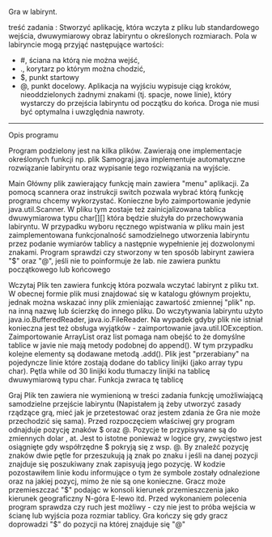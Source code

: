 Gra w labirynt. 

treść zadania : 
  Stworzyć aplikację, która wczyta z pliku lub standardowego wejścia, dwuwymiarowy obraz labiryntu o określonych rozmiarach. Pola w labiryncie mogą przyjąć następujące wartości:
  - #, ściana na którą nie można wejść,
  - ., korytarz po którym można chodzić,
  - $, punkt startowy
  - @, punkt docelowy.
  Aplikacja na wyjściu wypisuje ciąg kroków, nieoddzielonych żadnymi znakami (tj. spacje, nowe linie), który wystarczy do przejścia labiryntu od początku do końca. Droga nie musi być optymalna i uwzględnia nawroty.

----------------------------------------------------------------------------------------------------------------------
Opis programu 

Program podzielony jest na kilka plików. Zawierają one implementacje określonych funkcji np. plik Samograj.java implementuje automatyczne rozwiązanie labiryntu oraz wypisanie tego rozwiązania na wyjście. 

  Main
  Główny plik zawierający funkcję main zawiera "menu" aplikacji. Za pomocą scannera oraz instrukcji switch pozwala wybrać którą funkcję programu chcemy wykorzystać. Konieczne było zaimportowanie jedynie java.util.Scanner. W pliku tym zostaje też zainicjalizowana tablica dwuwymiarowa typu char[][] która będzie służyła do przechowywania labiryntu.
  W przypadku wyboru ręcznego wpistwania w pliku main jest zaimplementowana funkcjonalność samodzielnego utworzenia labiryntu przez podanie wymiarów tablicy a następnie wypełnienie jej dozwolonymi znakami. Program sprawdzi czy stworzony w ten sposób labirynt zawiera "$" oraz "@", jeśli nie to poinformuje że lab. nie zawiera punktu początkowego lub końcowego 

  Wczytaj
  Plik ten zawiera funkcję która pozwala wczytać labirynt z pliku txt. W obecnej formie plik musi znajdować się w katalogu głównym projektu, jednak można wskazać inny plik zmieniając zawartość zmiennej "plik" np. na inną nazwę lub ścierzkę do innego pliku. 
  Do wczytywania labiryntu użyto java.io.BufferedReader, java.io.FileReader. Na wypadek gdyby plik nie istniał konieczna jest też obsługa wyjątków - zaimportowanie java.util.IOException. Zaimportowanie ArrayList oraz list pomaga nam obejść to że domyślne tablice w 
  javie nie mają metody podobnej do append(). W tym przypadku kolejne elementy są dodawane metodą .add().
  Plik jest "przerabiany" na pojedyncze linie które zostają dodane do tablicy linijki (jako array typu char). Pętla while od 30 linijki kodu tłumaczy linijki na tablicę dwuwymiarową typu char. Funkcja zwraca tę tablicę

  Graj
  Plik ten zawiera nie wymienioną w treści zadania funkcję umożliwiającą samodzielne przejście labiryntu (Napistałem ją żeby utworzyć zasady rządzące grą, mieć jak je przetestować oraz jestem zdania że Gra nie może przechodzić się sama).
  Przed rozpoczęciem właściwej gry program odnajduje pozycję znaków $ oraz @. Pozycje te przypisywane są do zmiennych dolar , at. Jest to istotne ponieważ w logice gry, zwycięstwo jest osiągnięte gdy współrzędne $ pokryją się z wsp. @.
  By znaleźć pozycję znaków dwie pętle for przeszukują ją znak po znaku i jeśli na danej pozycji znajduje się poszukiwany znak zapisyują jego pozycję. 
  W kodzie pozostawiłem linie kodu informujące o tym że symbole zostały odnalezione oraz na jakiej pozycj, mimo że nie są one konieczne.
  Gracz może przemieszczać "$" podając w konsoli kierunek przemieszczenia jako kierunek geograficzny N-góra E-lewo itd.
  Przed wykonaniem polecenia program sprawdza czy ruch jest możliwy - czy nie jest to próba wejścia w ścianę lub wyjścia poza rozmiar tablicy.
  Gra kończy się gdy gracz doprowadzi "$" do pozycji na której znajduje się "@"
  
  
  
